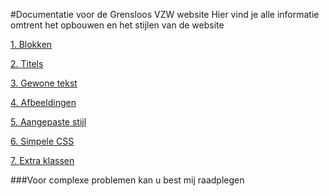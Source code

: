 #Documentatie voor de Grensloos VZW website
Hier vind je alle informatie omtrent het opbouwen en het stijlen van de website

[1. Blokken](/1.%20Blokken/)  

[2. Titels](/2.%20Titels/)  

[3. Gewone tekst](/3.%20Gewone%20tekst/)  

[4. Afbeeldingen](/4.%20Afbeeldingen/)  

[5. Aangepaste stijl](/5.%20Aangepaste%20stijl/)  

[6. Simpele CSS](/6.%20ASimpele%20css/)  

[7. Extra klassen](/7.%20Extra%20klassen/)  
  
###Voor complexe problemen kan u best mij raadplegen
